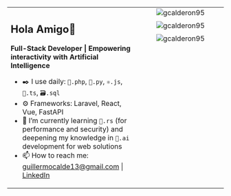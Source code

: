 <table >
  <tr>
    <td valign="top" width="60%">
      <div>
        <h2>Hola Amigo👋</h2>
        <p><strong>Full-Stack Developer | Empowering interactivity with Artificial Intelligence </strong></p>
        <ul>
          <li>✒️ I use daily: <code>🐘.php</code>, <code>🐍.py</code>, <code>⚛️.js</code>, <code>🧩.ts</code>, <code>🗃️.sql</code></li>
          <li>⚙️ Frameworks: Laravel, React, Vue, FastAPI</li>
          <li>📖 I’m currently learning <code>🦀.rs</code> (for performance and security) and deepening my knowledge in <code>🤖.ai</code> development for web solutions</li>
          <li>📫 How to reach me: <a href="mailto:guillermocalde13@gmail.com">guillermocalde13@gmail.com</a> | <a href="https://www.linkedin.com/in/tu-usuario" target="_blank">LinkedIn</a></li>
        </ul>
      </div>
    </td>
    <td valign="top" width="40%" style="text-align:center;">
      <img src="https://github-readme-stats.vercel.app/api/top-langs?username=gcalderon95&show_icons=true&locale=en&layout=compact" alt="gcalderon95" style="margin-bottom:10px;" />
      <img src="https://github-readme-stats.vercel.app/api?username=gcalderon95&show_icons=true&locale=en" alt="gcalderon95" style="margin-bottom:10px;" />
      <img src="https://github-readme-streak-stats.herokuapp.com/?user=gcalderon95" alt="gcalderon95" />
    </td>
  </tr>
</table>


